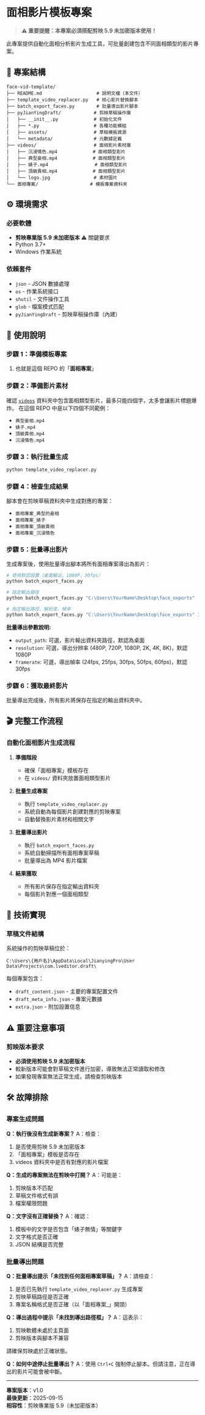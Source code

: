 # 面相影片模板專案

> **⚠️ 重要提醒：本專案必須搭配剪映 5.9 未加密版本使用！**

此專案提供自動化面相分析影片生成工具，可批量創建包含不同面相類型的影片專案。

## 📁 專案結構

```
face-vid-template/
├── README.md                    # 說明文檔（本文件）
├── template_video_replacer.py   # 核心影片替換腳本
├── batch_export_faces.py        # 批量導出影片腳本
├── pyJianYingDraft/            # 剪映草稿操作庫
│   ├── __init__.py             # 初始化文件
│   ├── *.py                    # 各種功能模組
│   ├── assets/                 # 草稿模板資源
│   └── metadata/               # 元數據定義
├── videos/                     # 面相影片素材庫
│   ├── 沉浸情色.mp4             # 面相類型影片
│   ├── 典型妾相.mp4             # 面相類型影片
│   ├── 婊子.mp4                 # 面相類型影片
│   ├── 頂級貴相.mp4             # 面相類型影片
│   └── logo.jpg                # 素材圖片
└── 面相專案/                   # 模板專案資料夾
```

## ⚙️ 環境需求

### 必要軟體

- **剪映專業版 5.9 未加密版本** ⚠️ 關鍵要求
- Python 3.7+
- Windows 作業系統

### 依賴套件

- `json` - JSON 數據處理
- `os` - 作業系統接口
- `shutil` - 文件操作工具
- `glob` - 檔案模式匹配
- `pyJianYingDraft` - 剪映草稿操作庫（內建）

## 🚀 使用說明

### 步驟 1：準備模板專案

1. 也就是這個 REPO 的「**面相專案**」

### 步驟 2：準備影片素材

確認 [`videos`](videos) 資料夾中包含面相類型影片，最多只能四個字，太多會讓影片標題爆炸。
在這個 REPO 中是以下四個不同範例：

- `典型妾相.mp4`
- `婊子.mp4`
- `頂級貴相.mp4`
- `沉浸情色.mp4`

### 步驟 3：執行批量生成

```bash
python template_video_replacer.py
```

### 步驟 4：檢查生成結果

腳本會在剪映草稿資料夾中生成對應的專案：

- `面相專案_典型的妾相`
- `面相專案_婊子`
- `面相專案_頂級貴相`
- `面相專案_沉浸情色`

### 步驟 5：批量導出影片

生成專案後，使用批量導出腳本將所有面相專案導出為影片：

```bash
# 使用默認設置（桌面輸出，1080P，30fps）
python batch_export_faces.py

# 指定輸出路徑
python batch_export_faces.py "C:\Users\YourName\Desktop\face_exports"

# 指定輸出路徑、解析度、幀率
python batch_export_faces.py "C:\Users\YourName\Desktop\face_exports" 1080P 24fps
```

**批量導出參數說明:**

- `output_path`: 可選，影片輸出資料夾路徑，默認為桌面
- `resolution`: 可選，導出分辨率 (480P, 720P, 1080P, 2K, 4K, 8K)，默認 1080P
- `framerate`: 可選，導出幀率 (24fps, 25fps, 30fps, 50fps, 60fps)，默認 30fps

### 步驟 6：獲取最終影片

批量導出完成後，所有影片將保存在指定的輸出資料夾中。

## 🎬 完整工作流程

### 自動化面相影片生成流程

1. **準備階段**

   - 確保「面相專案」模板存在
   - 在 `videos/` 資料夾放置面相類型影片

2. **批量生成專案**

   - 執行 `template_video_replacer.py`
   - 系統自動為每個影片創建對應的剪映專案
   - 自動替換影片素材和相關文字

3. **批量導出影片**

   - 執行 `batch_export_faces.py`
   - 系統自動掃描所有面相專案草稿
   - 批量導出為 MP4 影片檔案

4. **結果獲取**
   - 所有影片保存在指定輸出資料夾
   - 每個影片對應一個面相類型

## 🔧 技術實現

### 草稿文件結構

系統操作的剪映草稿位於：

```
C:\Users\{用戶名}\AppData\Local\JianyingPro\User Data\Projects\com.lveditor.draft\
```

每個專案包含：

- `draft_content.json` - 主要的專案配置文件
- `draft_meta_info.json` - 專案元數據
- `extra.json` - 附加設置信息

## ⚠️ 重要注意事項

### 剪映版本要求

- **必須使用剪映 5.9 未加密版本**
- 較新版本可能會對草稿文件進行加密，導致無法正常讀取和修改
- 如果發現專案無法正常生成，請檢查剪映版本

## 🛠️ 故障排除

### 專案生成問題

**Q：執行後沒有生成新專案？**
A：檢查：

1. 是否使用剪映 5.9 未加密版本
2. 「面相專案」模板是否存在
3. videos 資料夾中是否有對應的影片檔案

**Q：生成的專案無法在剪映中打開？**
A：可能是：

1. 剪映版本不匹配
2. 草稿文件格式有誤
3. 檔案權限問題

**Q：文字沒有正確替換？**
A：確認：

1. 模板中的文字是否包含「婊子無情」等關鍵字
2. 文字格式是否正確
3. JSON 結構是否完整

### 批量導出問題

**Q：批量導出提示「未找到任何面相專案草稿」？**
A：請檢查：

1. 是否已先執行 `template_video_replacer.py` 生成專案
2. 剪映草稿路徑是否正確
3. 專案名稱格式是否正確（以「面相專案\_」開頭）

**Q：導出過程中提示「未找到導出路徑框」？**
A：這表示：

1. 剪映軟體未處於主頁面
2. 剪映版本與腳本不兼容

請確保剪映處於正確狀態。

**Q：如何中途停止批量導出？**
A：使用 `Ctrl+C` 強制停止腳本。但請注意，正在導出的影片可能會被中斷。

---

**專案版本**：v1.0  
**最後更新**：2025-09-15  
**相容性**：剪映專業版 5.9（未加密版本）
